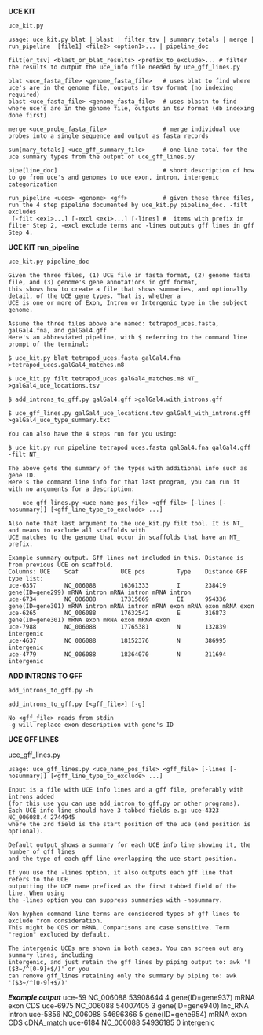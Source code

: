 **UCE KIT**

    uce_kit.py 

    usage: uce_kit.py blat | blast | filter_tsv | summary_totals | merge | run_pipeline  [file1] <file2> <option1>... | pipeline_doc
    
    filt[er_tsv] <blast_or_blat_results> <prefix_to_exclude>... # filter the results to output the uce_info file needed by uce_gff_lines.py

    blat <uce_fasta_file> <genome_fasta_file>   # uses blat to find where uce's are in the genome file, outputs in tsv format (no indexing required)
    blast <uce_fasta_file> <genome_fasta_file>  # uses blastn to find where uce's are in the genome file, outputs in tsv format (db indexing done first)
    
    merge <uce_probe_fasta_file>                # merge individual uce probes into a single sequence and output as fasta records
    
    sum[mary_totals] <uce_gff_summary_file>     # one line total for the uce summary types from the output of uce_gff_lines.py
    
    pipe[line_doc]                              # short description of how to go from uce's and genomes to uce exon, intron, intergenic categorization
    
    run_pipeline <uces> <genome> <gff>          # given these three files, run the 4 step pipeline documented by uce_kit.py pipeline_doc. -filt excludes
     [-filt <ex1>...] [-excl <ex1>...] [-lines] #  items with prefix in filter Step 2, -excl exclude terms and -lines outputs gff lines in gff Step 4.

**UCE KIT run_pipeline**

    uce_kit.py pipeline_doc

    Given the three files, (1) UCE file in fasta format, (2) genome fasta file, and (3) genome's gene annotations in gff format,
    this shows how to create a file that shows summaries, and optionally detail, of the UCE gene types. That is, whether a
    UCE is one or more of Exon, Intron or Intergenic type in the subject genome.
    
    Assume the three files above are named: tetrapod_uces.fasta, galGal4.fna, and galGal4.gff
    Here's an abbreviated pipeline, with $ referring to the command line prompt of the terminal:
    
    $ uce_kit.py blat tetrapod_uces.fasta galGal4.fna >tetrapod_uces.galGal4_matches.m8
    
    $ uce_kit.py filt tetrapod_uces.galGal4_matches.m8 NT_ >galGal4_uce_locations.tsv
    
    $ add_introns_to_gff.py galGal4.gff >galGal4.with_introns.gff
    
    $ uce_gff_lines.py galGal4_uce_locations.tsv galGal4_with_introns.gff >galGal4_uce_type_summary.txt
    
    You can also have the 4 steps run for you using:
    
    $ uce_kit.py run_pipeline tetrapod_uces.fasta galGal4.fna galGal4.gff -filt NT_
    
    The above gets the summary of the types with additional info such as gene ID.
    Here's the command line info for that last program, you can run it with no arguments for a description:

        uce_gff_lines.py <uce_name_pos_file> <gff_file> [-lines [-nosummary]] [<gff_line_type_to_exclude> ...]
        
    Also note that last argument to the uce_kit.py filt tool. It is NT_ and means to exclude all scaffolds with
    UCE matches to the genome that occur in scaffolds that have an NT_ prefix.
    
    Example summary output. Gff lines not included in this. Distance is from previous UCE on scaffold.
    Columns: UCE    Scaf            UCE pos         Type    Distance GFF type list:
    uce-6357        NC_006088       16361333        I       238419   gene(ID=gene299) mRNA intron mRNA intron mRNA intron 
    uce-6734        NC_006088       17315669        EI      954336   gene(ID=gene301) mRNA intron mRNA intron mRNA exon mRNA exon mRNA exon 
    uce-6265        NC_006088       17632542        E       316873   gene(ID=gene301) mRNA exon mRNA exon mRNA exon 
    uce-7988        NC_006088       17765381        N       132839   intergenic
    uce-4637        NC_006088       18152376        N       386995   intergenic
    uce-4779        NC_006088       18364070        N       211694   intergenic

**ADD INTRONS TO GFF**

    add_introns_to_gff.py -h

    add_introns_to_gff.py [<gff_file>] [-g]

    No <gff_file> reads from stdin
    -g will replace exon description with gene's ID
    
 **UCE GFF LINES**
    
  uce_gff_lines.py

    usage: uce_gff_lines.py <uce_name_pos_file> <gff_file> [-lines [-nosummary]] [<gff_line_type_to_exclude> ...]
    
    Input is a file with UCE info lines and a gff file, preferably with introns added
    (for this use you can use add_intron_to_gff.py or other programs).
    Each UCE info line should have 3 tabbed fields e.g: uce-4323	NC_006088.4	2744945
    where the 3rd field is the start position of the uce (end position is optional).
    
    Default output shows a summary for each UCE info line showing it, the number of gff lines
    and the type of each gff line overlapping the uce start position.
    
    If you use the -lines option, it also outputs each gff line that refers to the UCE
    outputting the UCE name prefixed as the first tabbed field of the line. When using
    the -lines option you can suppress summaries with -nosummary.
    
    Non-hyphen command line terms are considered types of gff lines to exclude from consideration.
    This might be CDS or mRNA. Comparisons are case sensitive. Term "region" excluded by default.
    
    The intergenic UCEs are shown in both cases. You can screen out any summary lines, including
    intergenic, and just retain the gff lines by piping output to: awk '! ($3~/^[0-9]+$/)' or you
    can remove gff_lines retaining only the summary by piping to: awk '($3~/^[0-9]+$/)'

***Example output***
    uce-59          NC_006088       53908644        4       gene(ID=gene937) mRNA exon CDS 
    uce-6975        NC_006088       54007405        3       gene(ID=gene940) lnc_RNA intron 
    uce-5856        NC_006088       54696366        5       gene(ID=gene954) mRNA exon CDS cDNA_match 
    uce-6184        NC_006088       54936185        0       intergenic
